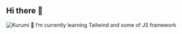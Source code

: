 ## Hi there 👋

<!--
**Ruumi9/Ruumi9** is a ✨ _special_ ✨ repository because its `README.md` (this file) appears on your GitHub profile.

Here are some ideas to get you started:

- 🔭 I’m currently working on ...
- 🌱 I’m currently learning ...
- 👯 I’m looking to collaborate on ...
- 🤔 I’m looking for help with ...
- 💬 Ask me about ...
- 📫 How to reach me: ...
- 😄 Pronouns: ...
- ⚡ Fun fact: ...
-->

![Kurumi](https://media.giphy.com/media/v1.Y2lkPTc5MGI3NjExd2JpYmR6YnB3cXRrdGE1dXVnM3dlc3JsYnpjYnJqc3Jpb2p4NzRidCZlcD12MV9naWZzX3NlYXJjaCZjdD1n/BZCqzyt7lDUDS/giphy.gif)
🌱 I’m currently learning Tailwind and some of JS framework
